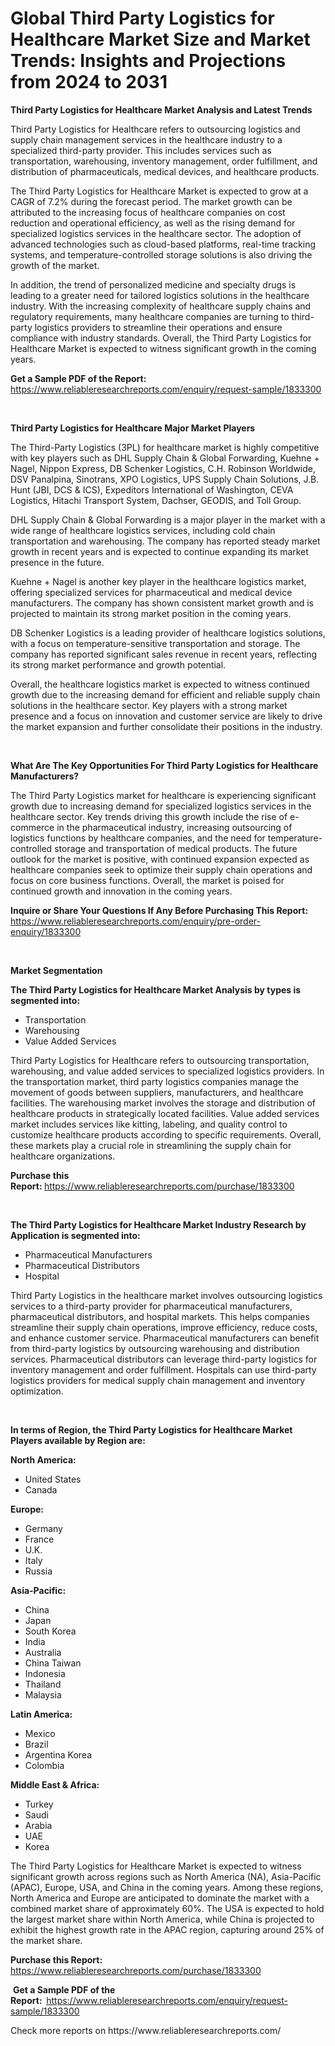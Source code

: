 <p><h1>Global Third Party Logistics for Healthcare Market Size and Market Trends: Insights and Projections from 2024 to 2031</h1></p><p><strong>Third Party Logistics for Healthcare Market Analysis and Latest Trends</strong></p>
<p><p>Third Party Logistics for Healthcare refers to outsourcing logistics and supply chain management services in the healthcare industry to a specialized third-party provider. This includes services such as transportation, warehousing, inventory management, order fulfillment, and distribution of pharmaceuticals, medical devices, and healthcare products.</p><p>The Third Party Logistics for Healthcare Market is expected to grow at a CAGR of 7.2% during the forecast period. The market growth can be attributed to the increasing focus of healthcare companies on cost reduction and operational efficiency, as well as the rising demand for specialized logistics services in the healthcare sector. The adoption of advanced technologies such as cloud-based platforms, real-time tracking systems, and temperature-controlled storage solutions is also driving the growth of the market.</p><p>In addition, the trend of personalized medicine and specialty drugs is leading to a greater need for tailored logistics solutions in the healthcare industry. With the increasing complexity of healthcare supply chains and regulatory requirements, many healthcare companies are turning to third-party logistics providers to streamline their operations and ensure compliance with industry standards. Overall, the Third Party Logistics for Healthcare Market is expected to witness significant growth in the coming years.</p></p>
<p><strong>Get a Sample PDF of the Report:&nbsp;</strong> <a href="https://www.reliableresearchreports.com/enquiry/request-sample/1833300">https://www.reliableresearchreports.com/enquiry/request-sample/1833300</a></p>
<p>&nbsp;</p>
<p><strong>Third Party Logistics for Healthcare Major Market Players</strong></p>
<p><p>The Third-Party Logistics (3PL) for healthcare market is highly competitive with key players such as DHL Supply Chain & Global Forwarding, Kuehne + Nagel, Nippon Express, DB Schenker Logistics, C.H. Robinson Worldwide, DSV Panalpina, Sinotrans, XPO Logistics, UPS Supply Chain Solutions, J.B. Hunt (JBI, DCS & ICS), Expeditors International of Washington, CEVA Logistics, Hitachi Transport System, Dachser, GEODIS, and Toll Group.</p><p>DHL Supply Chain & Global Forwarding is a major player in the market with a wide range of healthcare logistics services, including cold chain transportation and warehousing. The company has reported steady market growth in recent years and is expected to continue expanding its market presence in the future.</p><p>Kuehne + Nagel is another key player in the healthcare logistics market, offering specialized services for pharmaceutical and medical device manufacturers. The company has shown consistent market growth and is projected to maintain its strong market position in the coming years.</p><p>DB Schenker Logistics is a leading provider of healthcare logistics solutions, with a focus on temperature-sensitive transportation and storage. The company has reported significant sales revenue in recent years, reflecting its strong market performance and growth potential.</p><p>Overall, the healthcare logistics market is expected to witness continued growth due to the increasing demand for efficient and reliable supply chain solutions in the healthcare sector. Key players with a strong market presence and a focus on innovation and customer service are likely to drive the market expansion and further consolidate their positions in the industry.</p></p>
<p>&nbsp;</p>
<p><strong>What Are The Key Opportunities For Third Party Logistics for Healthcare Manufacturers?</strong></p>
<p><p>The Third Party Logistics market for healthcare is experiencing significant growth due to increasing demand for specialized logistics services in the healthcare sector. Key trends driving this growth include the rise of e-commerce in the pharmaceutical industry, increasing outsourcing of logistics functions by healthcare companies, and the need for temperature-controlled storage and transportation of medical products. The future outlook for the market is positive, with continued expansion expected as healthcare companies seek to optimize their supply chain operations and focus on core business functions. Overall, the market is poised for continued growth and innovation in the coming years.</p></p>
<p><strong>Inquire or Share Your Questions If Any Before Purchasing This Report:</strong> <a href="https://www.reliableresearchreports.com/enquiry/pre-order-enquiry/1833300">https://www.reliableresearchreports.com/enquiry/pre-order-enquiry/1833300</a></p>
<p>&nbsp;</p>
<p><strong>Market Segmentation</strong></p>
<p><strong>The Third Party Logistics for Healthcare Market Analysis by types is segmented into:</strong></p>
<p><ul><li>Transportation</li><li>Warehousing</li><li>Value Added Services</li></ul></p>
<p><p>Third Party Logistics for Healthcare refers to outsourcing transportation, warehousing, and value added services to specialized logistics providers. In the transportation market, third party logistics companies manage the movement of goods between suppliers, manufacturers, and healthcare facilities. The warehousing market involves the storage and distribution of healthcare products in strategically located facilities. Value added services market includes services like kitting, labeling, and quality control to customize healthcare products according to specific requirements. Overall, these markets play a crucial role in streamlining the supply chain for healthcare organizations.</p></p>
<p><strong>Purchase this Report:&nbsp;</strong><a href="https://www.reliableresearchreports.com/purchase/1833300">https://www.reliableresearchreports.com/purchase/1833300</a></p>
<p>&nbsp;</p>
<p><strong>The Third Party Logistics for Healthcare Market Industry Research by Application is segmented into:</strong></p>
<p><ul><li>Pharmaceutical Manufacturers</li><li>Pharmaceutical Distributors</li><li>Hospital</li></ul></p>
<p><p>Third Party Logistics in the healthcare market involves outsourcing logistics services to a third-party provider for pharmaceutical manufacturers, pharmaceutical distributors, and hospital markets. This helps companies streamline their supply chain operations, improve efficiency, reduce costs, and enhance customer service. Pharmaceutical manufacturers can benefit from third-party logistics by outsourcing warehousing and distribution services. Pharmaceutical distributors can leverage third-party logistics for inventory management and order fulfillment. Hospitals can use third-party logistics providers for medical supply chain management and inventory optimization.</p></p>
<p>&nbsp;</p>
<p><strong>In terms of Region, the Third Party Logistics for Healthcare Market Players available by Region are:</strong></p>
<p>
    <p> <strong> North America: </strong>
        <ul>
            <li>United States</li>
            <li>Canada</li>
        </ul>
        </p> 
    <p> <strong> Europe: </strong>
        <ul>
            <li>Germany</li>
            <li>France</li>
            <li>U.K.</li>
            <li>Italy</li>
            <li>Russia</li>
        </ul>
        </p> 
    <p> <strong> Asia-Pacific: </strong>
        <ul>
            <li>China</li>
            <li>Japan</li>
            <li>South Korea</li>
            <li>India</li>
            <li>Australia</li>
            <li>China Taiwan</li>
            <li>Indonesia</li>
            <li>Thailand</li>
            <li>Malaysia</li>
        </ul>
        </p> 
    <p> <strong> Latin America: </strong>
        <ul>
            <li>Mexico</li>
            <li>Brazil</li>
            <li>Argentina Korea</li>
            <li>Colombia</li>
        </ul>
        </p> 
    <p> <strong> Middle East & Africa: </strong>
        <ul>
            <li>Turkey</li>
            <li>Saudi</li>
            <li>Arabia</li>
            <li>UAE</li>
            <li>Korea</li>
        </ul>
    </p>
    </p>
<p><p>The Third Party Logistics for Healthcare Market is expected to witness significant growth across regions such as North America (NA), Asia-Pacific (APAC), Europe, USA, and China in the coming years. Among these regions, North America and Europe are anticipated to dominate the market with a combined market share of approximately 60%. The USA is expected to hold the largest market share within North America, while China is projected to exhibit the highest growth rate in the APAC region, capturing around 25% of the market share.</p></p>
<p><strong>Purchase this Report: </strong><a href="https://www.reliableresearchreports.com/purchase/1833300">https://www.reliableresearchreports.com/purchase/1833300</a></p>
<p>&nbsp;<strong>Get a Sample PDF of the Report:&nbsp;&nbsp;</strong><a href="https://www.reliableresearchreports.com/enquiry/request-sample/1833300">https://www.reliableresearchreports.com/enquiry/request-sample/1833300</a></p>
<p><strong></strong></p>
<p>Check more reports on https://www.reliableresearchreports.com/</p>